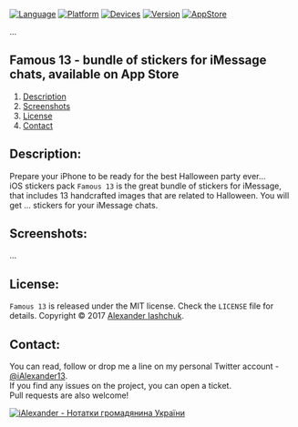 [![Language](https://img.shields.io/badge/Swift-4.0-orange.svg?style=flat)](#)
[![Platform](https://img.shields.io/badge/iOS-10.0-lightgray.svg?style=flat)](#)
[![Devices](https://img.shields.io/badge/Devices-iMessage_on_iPhone_and_iPad-green.svg?style=flat)](#)
[![Version](https://img.shields.io/badge/App_version-1.0-blue.svg?style=flat)](#)
[![AppStore](https://img.shields.io/badge/App_Store-1.99-brightgreen.svg?style=flat)](http://ialexander.me/2e3ZYpi)

...

## Famous 13 - bundle of stickers for iMessage chats, available on App Store
1. [Description](#description)
2. [Screenshots](#screenshots)
3. [License](#license)
4. [Contact](#contact)

## <a name="description"> Description: </a>

Prepare your iPhone to be ready for the best Halloween party ever...  
iOS stickers pack ```Famous 13``` is the great bundle of stickers for iMessage, that includes 13 handcrafted images that are related to Halloween. You will get   ...   stickers for your iMessage chats.

## <a name="screenshots"> Screenshots: </a>

...

## <a name="license"> License: </a>

```Famous 13``` is released under the MIT license. Check the ```LICENSE``` file for details.
Copyright © 2017 <a href="http://iashchuk.com">Alexander Iashchuk</a>.

## <a name="contact"> Contact: </a>

You can read, follow or drop me a line on my personal Twitter account - [@iAlexander13](https://twitter.com/iAlexander13).  
If you find any issues on the project, you can open a ticket.  
Pull requests are also welcome!

[![iAlexander - Нотатки громадянина України](https://raw.githubusercontent.com/iAlexander/Pumpkins/master/Footer.jpg)](https://twitter.com/iAlexander13)
